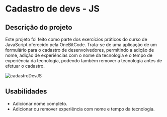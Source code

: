 <h1>Cadastro de devs - JS</h1>

<h2>Descrição do projeto</h2>
<p>Este projeto foi feito como parte dos exercícios práticos do curso de JavaScript oferecido pela OneBitCode. Trata-se de uma aplicação de um formulário para o cadastro de desenvolvedores, permitindo a adição de nome, adição de experiências com o nome da tecnologia e o tempo de experiência da tecnologia, podendo também remover a tecnologia antes de efetuar o cadastro.</p>

![cadastroDevJS](https://github.com/alexfilhoo/cadastro-devs-JS/assets/97108107/e3f84664-4f40-486f-ab50-19588129f3d3)

<h2>Usabilidades</h2>

- Adicionar nome completo.
- Adicionar ou remover experiência com nome e tempo da tecnologia.
